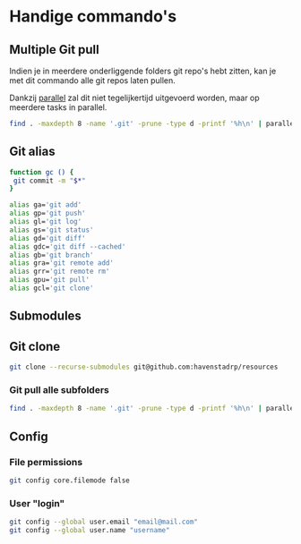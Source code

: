 # Handige commando's

## Multiple Git pull

Indien je in meerdere onderliggende folders git repo's hebt zitten, kan je met dit commando alle git repos laten pullen.

Dankzij [parallel](../../../operating_systems/linux/ubuntu/parallel.md) zal dit niet tegelijkertijd uitgevoerd worden, maar op meerdere tasks in parallel.

```bash
find . -maxdepth 8 -name '.git' -prune -type d -printf '%h\n' | parallel --eta 'echo {} && git -C {} pull'
```

## Git alias

```bash
function gc () {
 git commit -m "$*"
}

alias ga='git add'
alias gp='git push'
alias gl='git log'
alias gs='git status'
alias gd='git diff'
alias gdc='git diff --cached'
alias gb='git branch'
alias gra='git remote add'
alias grr='git remote rm'
alias gpu='git pull'
alias gcl='git clone'
```

## Submodules

## Git clone

```bash
git clone --recurse-submodules git@github.com:havenstadrp/resources
```

### Git pull alle subfolders

```bash
find . -maxdepth 8 -name '.git' -prune -type d -printf '%h\n' | parallel --eta 'echo {} && git -C {} pull'
```

## Config

### File permissions

```bash
git config core.filemode false

```

### User "login"

```bash
git config --global user.email "email@mail.com"
git config --global user.name "username"
```
